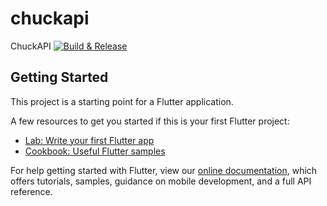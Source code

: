 # chuckapi

ChuckAPI [![Build & Release](https://github.com/Lone-Matrix/flutter_chuckapi/actions/workflows/main.yml/badge.svg?branch=master)](https://github.com/Lone-Matrix/flutter_chuckapi/actions/workflows/main.yml)

## Getting Started

This project is a starting point for a Flutter application.

A few resources to get you started if this is your first Flutter project:

- [Lab: Write your first Flutter app](https://flutter.dev/docs/get-started/codelab)
- [Cookbook: Useful Flutter samples](https://flutter.dev/docs/cookbook)

For help getting started with Flutter, view our
[online documentation](https://flutter.dev/docs), which offers tutorials,
samples, guidance on mobile development, and a full API reference.
